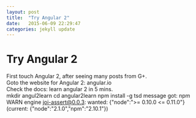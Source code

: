 ```yaml
---
layout: post
title:  "Try Angular 2"
date:   2015-06-09 22:29:47
categories: jekyll update
---
```


Try Angular 2
==========================
First touch Angular 2, after seeing many posts from G+.<br>
Goto the website for Angular 2: angular.io<br>
Check the docs: learn angular 2 in 5 mins.<br>
    mkdir angul2learn
    cd angular2learn
    npm install -g tsd
message got:
npm WARN engine joi-assert@0.0.3: wanted: {"node":">= 0.10.0 <= 0.11.0"} (current: {"node":"2.1.0","npm":"2.10.1"})





